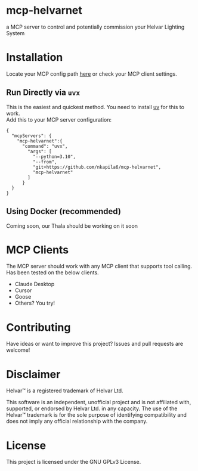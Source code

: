 # mcp-helvarnet
a MCP server to control and potentially commission your Helvar Lighting System

# Installation
Locate your MCP config path [here](https://modelcontextprotocol.io/quickstart/user) or check your MCP client settings. 

## Run Directly via `uvx`
This is the easiest and quickest method. You need to install [uv](https://docs.astral.sh/uv/) for this to work. <br>
Add this to your MCP server configuration:
```
{
  "mcpServers": {
    "mcp-helvarnet":{
      "command": "uvx",
        "args": [
          "--python=3.10",
          "--from",
          "git+https://github.com/nkapila6/mcp-helvarnet",
          "mcp-helvarnet"
        ]
      }
  }
}
```

## Using Docker (recommended)
Coming soon, our Thala should be working on it soon

# MCP Clients
The MCP server should work with any MCP client that supports tool calling. Has been tested on the below clients.

- Claude Desktop
- Cursor
- Goose
- Others? You try!

# Contributing
Have ideas or want to improve this project? Issues and pull requests are welcome!

# Disclaimer
Helvar™ is a registered trademark of Helvar Ltd.

This software is an independent, unofficial project and is not affiliated with, supported, or endorsed by Helvar Ltd. in any capacity. The use of the Helvar™ trademark is for the sole purpose of identifying compatibility and does not imply any official relationship with the company.

# License
This project is licensed under the GNU GPLv3 License.

